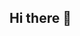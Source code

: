 ## Hi there 👋

<!--
**Solquick24/Solquick24** is a ✨ _special_ ✨ repository because its `README.md` (this file) appears on your GitHub profile.

Here are some ideas to get you started:

##- 🔭 I’m currently working on ...
##- 🌱 I’m currently learning ...
- 👯 I’m looking to collaborate on ...
- 🤔 I’m looking for help with ...
##- 💬 Ask me about ...
- 📫 How to reach me: ...
- 😄 Pronouns: ...
- ⚡ Fun fact: ...
-->
